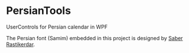 # PersianTools
UserControls for Persian calendar in WPF

The Persian font (Samim) embedded in this project is designed by [Saber Rastikerdar](https://github.com/rastikerdar/samim-font).
